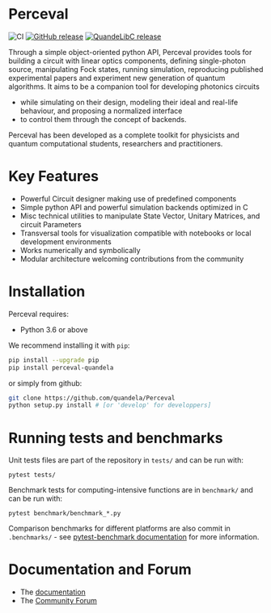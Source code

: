 # Perceval

![CI](https://github.com/github/docs/actions/workflows/python-publish.yml/badge.svg)
[![GitHub release](https://img.shields.io/github/release/SimonRit/RTK.svg)](https://github.com/Quandela/Perceval/releases/latest)
[![QuandeLibC release](https://img.shields.io/github/release/SimonRit/RTK.svg)](https://github.com/Quandela/QuandeLibC/releases/latest)

Through a simple object-oriented python API, Perceval provides tools for building a circuit with linear optics components,
defining single-photon source, manipulating Fock states, running simulation, reproducing published experimental papers
and experiment new generation of quantum algorithms. It aims to be a companion tool for developing photonics circuits
- while simulating on their design, modeling their ideal and real-life behaviour, and proposing a normalized interface
- to control them through the concept of backends.

Perceval has been developed as a complete toolkit for physicists and quantum computational students, researchers and
practitioners.

# Key Features

* Powerful Circuit designer making use of predefined components
* Simple python API and powerful simulation backends optimized in C
* Misc technical utilities to manipulate State Vector, Unitary Matrices, and circuit Parameters
* Transversal tools for visualization compatible with notebooks or local development environments
* Works numerically and symbolically
* Modular architecture welcoming contributions from the community

# Installation

Perceval requires:

* Python 3.6 or above

We recommend installing it with `pip`:

```bash
pip install --upgrade pip
pip install perceval-quandela
```

or simply from github:

```bash
git clone https://github.com/quandela/Perceval
python setup.py install # [or 'develop' for developpers]
```

# Running tests and benchmarks

Unit tests files are part of the repository in `tests/` and can be run with:

```
pytest tests/
```

Benchmark tests for computing-intensive functions are in `benchmark/` and can be run with:

```
pytest benchmark/benchmark_*.py
```

Comparison benchmarks for different platforms are also commit in `.benchmarks/` - see [pytest-benchmark documentation](https://pytest-benchmark.readthedocs.io/en/stable/usage.html) for more information.

# Documentation and Forum

* The [documentation](https://perceval.quandela.net/docs)
* The [Community Forum](https://perceval.quandela.net/forum)
